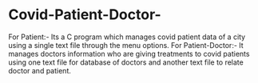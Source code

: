 # Covid-Patient-Doctor-
For Patient:- Its a C program which manages covid patient data of a city using a single text file
through the menu options.
For Patient-Doctor:- It manages doctors information who are giving treatments to covid patients using one text file for database of
doctors and another text file to relate doctor and patient.
